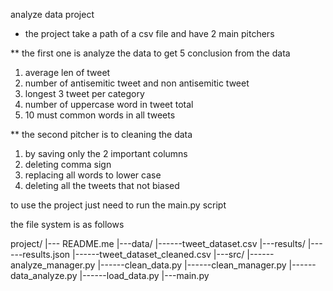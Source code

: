 analyze data project


* the project take a path of a csv file and have 2 main pitchers 

** the first one is analyze the data to get 5 conclusion from the data 
1. average len of tweet 
2. number of antisemitic tweet and non antisemitic tweet
3. longest 3 tweet per category
4. number of uppercase word in tweet total
5. 10 must common words in all tweets

** the second pitcher is to cleaning the data
1. by saving only the 2 important columns
2. deleting comma sign
3. replacing all words to lower case
4. deleting all the tweets that not biased

to use the project just need to run the main.py script


the file system is as follows

project/
|--- README.me
|---data/
|------tweet_dataset.csv
|---results/
|------results.json
|------tweet_dataset_cleaned.csv
|---src/
|------analyze_manager.py
|------clean_data.py
|------clean_manager.py
|------data_analyze.py
|------load_data.py
|---main.py
